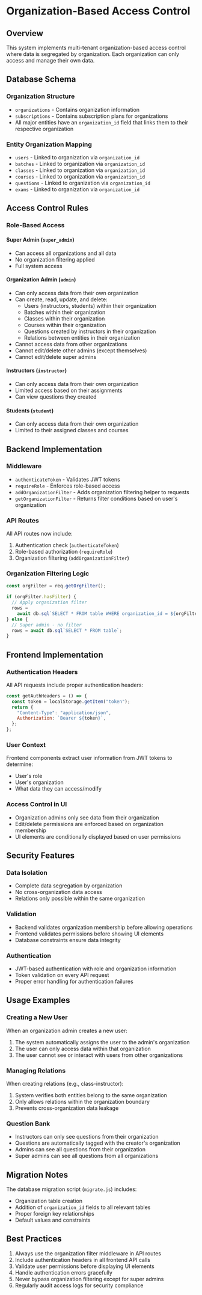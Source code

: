 # Organization-Based Access Control

## Overview

This system implements multi-tenant organization-based access control where data is segregated by organization. Each organization can only access and manage their own data.

## Database Schema

### Organization Structure

- `organizations` - Contains organization information
- `subscriptions` - Contains subscription plans for organizations
- All major entities have an `organization_id` field that links them to their respective organization

### Entity Organization Mapping

- `users` - Linked to organization via `organization_id`
- `batches` - Linked to organization via `organization_id`
- `classes` - Linked to organization via `organization_id`
- `courses` - Linked to organization via `organization_id`
- `questions` - Linked to organization via `organization_id`
- `exams` - Linked to organization via `organization_id`

## Access Control Rules

### Role-Based Access

#### Super Admin (`super_admin`)

- Can access all organizations and all data
- No organization filtering applied
- Full system access

#### Organization Admin (`admin`)

- Can only access data from their own organization
- Can create, read, update, and delete:
  - Users (instructors, students) within their organization
  - Batches within their organization
  - Classes within their organization
  - Courses within their organization
  - Questions created by instructors in their organization
  - Relations between entities in their organization
- Cannot access data from other organizations
- Cannot edit/delete other admins (except themselves)
- Cannot edit/delete super admins

#### Instructors (`instructor`)

- Can only access data from their own organization
- Limited access based on their assignments
- Can view questions they created

#### Students (`student`)

- Can only access data from their own organization
- Limited to their assigned classes and courses

## Backend Implementation

### Middleware

- `authenticateToken` - Validates JWT tokens
- `requireRole` - Enforces role-based access
- `addOrganizationFilter` - Adds organization filtering helper to requests
- `getOrganizationFilter` - Returns filter conditions based on user's organization

### API Routes

All API routes now include:

1. Authentication check (`authenticateToken`)
2. Role-based authorization (`requireRole`)
3. Organization filtering (`addOrganizationFilter`)

### Organization Filtering Logic

```javascript
const orgFilter = req.getOrgFilter();

if (orgFilter.hasFilter) {
  // Apply organization filter
  rows =
    await db.sql`SELECT * FROM table WHERE organization_id = ${orgFilter.organizationId}`;
} else {
  // Super admin - no filter
  rows = await db.sql`SELECT * FROM table`;
}
```

## Frontend Implementation

### Authentication Headers

All API requests include proper authentication headers:

```javascript
const getAuthHeaders = () => {
  const token = localStorage.getItem("token");
  return {
    "Content-Type": "application/json",
    Authorization: `Bearer ${token}`,
  };
};
```

### User Context

Frontend components extract user information from JWT tokens to determine:

- User's role
- User's organization
- What data they can access/modify

### Access Control in UI

- Organization admins only see data from their organization
- Edit/delete permissions are enforced based on organization membership
- UI elements are conditionally displayed based on user permissions

## Security Features

### Data Isolation

- Complete data segregation by organization
- No cross-organization data access
- Relations only possible within the same organization

### Validation

- Backend validates organization membership before allowing operations
- Frontend validates permissions before showing UI elements
- Database constraints ensure data integrity

### Authentication

- JWT-based authentication with role and organization information
- Token validation on every API request
- Proper error handling for authentication failures

## Usage Examples

### Creating a New User

When an organization admin creates a new user:

1. The system automatically assigns the user to the admin's organization
2. The user can only access data within that organization
3. The user cannot see or interact with users from other organizations

### Managing Relations

When creating relations (e.g., class-instructor):

1. System verifies both entities belong to the same organization
2. Only allows relations within the organization boundary
3. Prevents cross-organization data leakage

### Question Bank

- Instructors can only see questions from their organization
- Questions are automatically tagged with the creator's organization
- Admins can see all questions from their organization
- Super admins can see all questions from all organizations

## Migration Notes

The database migration script (`migrate.js`) includes:

- Organization table creation
- Addition of `organization_id` fields to all relevant tables
- Proper foreign key relationships
- Default values and constraints

## Best Practices

1. Always use the organization filter middleware in API routes
2. Include authentication headers in all frontend API calls
3. Validate user permissions before displaying UI elements
4. Handle authentication errors gracefully
5. Never bypass organization filtering except for super admins
6. Regularly audit access logs for security compliance
